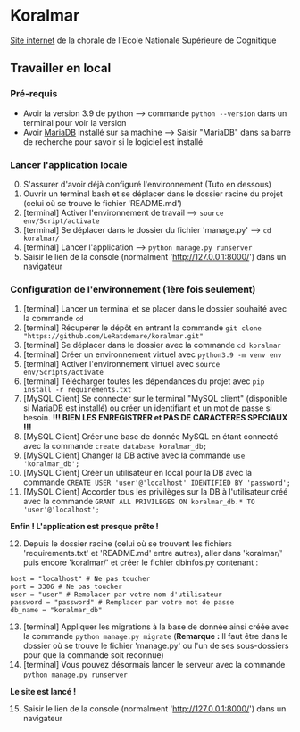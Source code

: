 # Koralmar
[Site internet](https://nlufuluabo.pythonanywhere.com/) de la chorale de l'Ecole Nationale Supérieure de Cognitique

## Travailler en local

### Pré-requis

* Avoir la version 3.9 de python --> commande `python --version` dans un terminal pour voir la version
* Avoir [MariaDB](https://mariadb.org/download/?t=mariadb&p=mariadb&r=11.4.0&os=windows&cpu=x86_64&pkg=msi&m=icam) installé sur sa machine --> Saisir "MariaDB" dans sa barre de recherche pour savoir si le logiciel est installé

### Lancer l'application locale

0) S'assurer d'avoir déjà configuré l'environnement (Tuto en dessous)
1) Ouvrir un terminal bash et se déplacer dans le dossier racine du projet (celui où se trouve le fichier 'README.md')
2) \[terminal\] Activer l'environnement de travail --> `source env/Script/activate`
3) \[terminal\] Se déplacer dans le dossier du fichier 'manage.py' --> `cd koralmar/`
4) \[terminal\] Lancer l'application --> `python manage.py runserver`
5) Saisir le lien de la console (normalment 'http://127.0.0.1:8000/') dans un navigateur

### Configuration de l'environnement (1ère fois seulement)

1) \[terminal\] Lancer un terminal et se placer dans le dossier souhaité avec la commande `cd`
2) \[terminal\] Récupérer le dépôt en entrant la commande `git clone "https://github.com/LeRatdemare/koralmar.git"`
3) \[terminal\] Se déplacer dans le dossier avec la commande `cd koralmar`
4) \[terminal\] Créer un environnement virtuel avec `python3.9 -m venv env`
5) \[terminal\] Activer l'environnement virtuel avec `source env/Scripts/activate`
6) \[terminal\] Télécharger toutes les dépendances du projet avec `pip install -r requirements.txt`
7) \[MySQL Client\] Se connecter sur le terminal "MySQL client" (disponible si MariaDB est installé) ou créer un identifiant et un mot de passe si besoin. **!!! BIEN LES ENREGISTRER et PAS DE CARACTERES SPECIAUX !!!**
8) \[MySQL Client\] Créer une base de donnée MySQL en étant connecté avec la commande `create database koralmar_db;`
9) \[MySQL Client\] Changer la DB active avec la commande `use 'koralmar_db';`
10) \[MySQL Client\] Créer un utilisateur en local pour la DB avec la commande `CREATE USER 'user'@'localhost' IDENTIFIED BY 'password';`
11) \[MySQL Client\] Accorder tous les privilèges sur la DB à l'utilisateur créé avec la commande `GRANT ALL PRIVILEGES ON koralmar_db.* TO 'user'@'localhost';`

**Enfin ! L'application est presque prête !**

12) Depuis le dossier racine (celui où se trouvent les fichiers 'requirements.txt' et 'README.md' entre autres), aller dans 'koralmar/' puis encore 'koralmar/' et créer le fichier dbinfos.py contenant :
```
host = "localhost" # Ne pas toucher
port = 3306 # Ne pas toucher
user = "user" # Remplacer par votre nom d'utilisateur
password = "password" # Remplacer par votre mot de passe
db_name = "koralmar_db"
```
13) \[terminal\] Appliquer les migrations à la base de donnée ainsi créée avec la commande `python manage.py migrate` (**Remarque :** Il faut être dans le dossier où se trouve le fichier 'manage.py' ou l'un de ses sous-dossiers pour que la commande soit reconnue)
14) \[terminal\] Vous pouvez désormais lancer le serveur avec la commande `python manage.py runserver`

**Le site est lancé !**

15) Saisir le lien de la console (normalment 'http://127.0.0.1:8000/') dans un navigateur